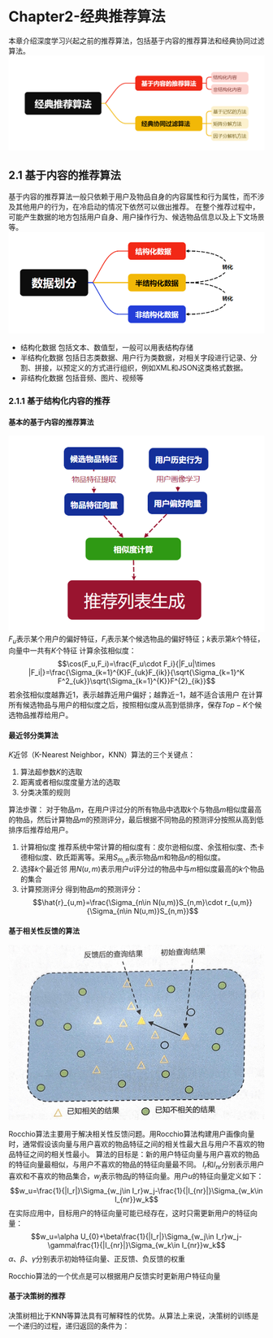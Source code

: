 # Chapter2-经典推荐算法
本章介绍深度学习兴起之前的推荐算法，包括基于内容的推荐算法和经典协同过滤算法。
![](经典推荐算法.png)
## 2.1 基于内容的推荐算法
基于内容的推荐算法一般只依赖于用户及物品自身的内容属性和行为属性，而不涉及其他用户的行为，在冷启动的情况下依然可以做出推荐。
在整个推荐过程中，可能产生数据的地方包括用户自身、用户操作行为、候选物品信息以及上下文场景等。
![](数据的划分.png)
* 结构化数据
包括文本、数值型，一般可以用表结构存储
* 半结构化数据
包括日志类数据、用户行为类数据，对相关字段进行记录、分割、拼接，以预定义的方式进行组织，例如XML和JSON这类格式数据。
* 非结构化数据
包括音频、图片、视频等
### 2.1.1 基于结构化内容的推荐
#### 基本的基于内容的推荐算法
![](20240902142750.png)
$F_u$表示某个用户的偏好特征，$F_i$表示某个候选物品的偏好特征；$k$表示第$k$个特征，向量中一共有$K$个特征
计算余弦相似度：
$$\cos(F_u,F_i)=\frac{F_u\cdot F_i}{|F_u|\times |F_i|}=\frac{\Sigma_{k=1}^{K}F_{uk}F_{ik}}{\sqrt{\Sigma_{k=1}^K F^2_{uk}}\sqrt{\Sigma_{k=1}^{K}}F^{2}_{ik}}$$
若余弦相似度越靠近$1$，表示越靠近用户偏好；越靠近$-1$，越不适合该用户
在计算所有候选物品与用户的相似度之后，按照相似度从高到低排序，保存$Top-K$个候选物品推荐给用户。
#### 最近邻分类算法
$K$近邻（K-Nearest Neighbor，KNN）算法的三个关键点：
1. 算法超参数$K$的选取
2. 距离或者相似度度量方法的选取
3. 分类决策的规则

算法步骤：
对于物品$m$，在用户评过分的所有物品中选取$k$个与物品$m$相似度最高的物品，然后计算物品$m$的预测评分，最后根据不同物品的预测评分按照从高到低排序后推荐给用户。
1. 计算相似度
推荐系统中常计算的相似度有：皮尔逊相似度、余弦相似度、杰卡德相似度、欧氏距离等。采用$S_{m,n}$表示物品$m$和物品$n$的相似度。
2. 选择$k$个最近邻
用$N(u,m)$表示用户$u$评分过的物品中与$m$相似度最高的$k$个物品的集合
3. 计算预测评分
得到物品$m$的预测评分：
$$\hat{r}_{u,m}=\frac{\Sigma_{n\in N(u,m)}S_{n,m}\cdot r_{u,m}}{\Sigma_{n\in N(u,m)}S_{n,m}}$$

#### 基于相关性反馈的算法
![](20240902150012.png)

Rocchio算法主要用于解决相关性反馈问题。用Rocchio算法构建用户画像向量时，通常假设该向量与用户喜欢的物品特征之间的相关性最大且与用户不喜欢的物品特征之间的相关性最小。
算法的目标是：新的用户特征向量与用户喜欢的物品的特征向量最相似，与用户不喜欢的物品的特征向量最不同。
$I_r$和$I_{nr}$分别表示用户喜欢和不喜欢的物品集合，$w_j$表示物品$j$的特征向量。用户$u$的特征向量定义如下：
$$w_u=\frac{1}{|I_r|}\Sigma_{w_j\in I_r}w_j-\frac{1}{|I_{nr}|}\Sigma_{w_k\in I_{nr}}w_k$$
在实际应用中，目标用户的特征向量可能已经存在，这时只需更新用户的特征向量：
$$w_u=\alpha U_{0}+\beta\frac{1}{|I_r|}\Sigma_{w_j\in I_r}w_j-\gamma\frac{1}{|I_{nr}|}\Sigma_{w_k\in I_{nr}}w_k$$
$\alpha、\beta、\gamma$分别表示初始特征向量、正反馈、负反馈的权重

Rocchio算法的一个优点是可以根据用户反馈实时更新用户特征向量

#### 基于决策树的推荐
决策树相比于KNN等算法具有可解释性的优势。从算法上来说，决策树的训练是一个递归的过程，递归返回的条件为：